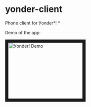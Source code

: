 yonder-client
=============

Phone client for Уonder*! *

Demo of the app:


<a href="http://www.youtube.com/watch?feature=player_embedded&v=vtuT9pRy1ZQ
" target="_blank"><img src="http://img.youtube.com/vi/vtuT9pRy1ZQ/0.jpg" 
alt="Уonder! Demo" width="240" height="180" border="10" /></a>

